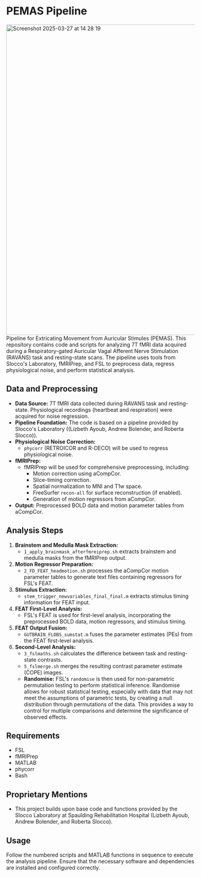 # PEMAS Pipeline
<img width="829" alt="Screenshot 2025-03-27 at 14 28 19" src="https://github.com/user-attachments/assets/fea5bd09-970d-4739-b7d0-77dc27aa9414" />
Pipeline for Extricating Movement from Auricular Stimules (PEMAS). This repository contains code and scripts for analyzing 7T fMRI data acquired during a Respiratory-gated Auricular Vagal Afferent Nerve Stimulation (RAVANS) task and resting-state scans. The pipeline uses tools from Slocco's Laboratory, fMRIPrep, and FSL to preprocess data, regress physiological noise, and perform statistical analysis.

## Data and Preprocessing

* **Data Source:** 7T fMRI data collected during RAVANS task and resting-state. Physiological recordings (heartbeat and respiration) were acquired for noise regression.
* **Pipeline Foundation:** The code is based on a pipeline provided by Slocco's Laboratory ((Lizbeth Ayoub, Andrew Bolender, and Roberta Slocco)).
* **Physiological Noise Correction:**
    * `phycorr` (RETROICOR and R-DECO) will be used to regress physiological noise.
* **fMRIPrep:**
    * fMRIPrep will be used for comprehensive preprocessing, including:
        * Motion correction using aCompCor.
        * Slice-timing correction.
        * Spatial normalization to MNI and T1w space.
        * FreeSurfer `recon-all` for surface reconstruction (if enabled).
        * Generation of motion regressors from aCompCor.
* **Output:** Preprocessed BOLD data and motion parameter tables from aCompCor.

## Analysis Steps

1.  **Brainstem and Medulla Mask Extraction:**
    * `1_apply_brainmask_afterfmreiprep.sh` extracts brainstem and medulla masks from the fMRIPrep output.
2.  **Motion Regressor Preparation:**
    * `2_FD_FEAT_headmotion.sh` processes the aCompCor motion parameter tables to generate text files containing regressors for FSL's FEAT.
3.  **Stimulus Extraction:**
    * `stem_trigger_newvariables_final_final.m` extracts stimulus timing information for FEAT input.
4.  **FEAT First-Level Analysis:**
    * FSL's FEAT is used for first-level analysis, incorporating the preprocessed BOLD data, motion regressors, and stimulus timing.
5.  **FEAT Output Fusion:**
    * `GUTBRAIN_FLOBS_sumstat.m` fuses the parameter estimates (PEs) from the FEAT first-level analysis.
6.  **Second-Level Analysis:**
    * `3_fslmaths.sh` calculates the difference between task and resting-state contrasts.
    * `5_fslmerge.sh` merges the resulting contrast parameter estimate (COPE) images.
    * **Randomise:** FSL's `randomise` is then used for non-parametric permutation testing to perform statistical inference. Randomise allows for robust statistical testing, especially with data that may not meet the assumptions of parametric tests, by creating a null distribution through permutations of the data. This provides a way to control for multiple comparisons and determine the significance of observed effects.

## Requirements

* FSL
* fMRIPrep
* MATLAB
* phycorr
* Bash

## Proprietary Mentions


* This project builds upon base code and functions provided by the Slocco Laboratory at Spaulding Rehabilitation Hospital (Lizbeth Ayoub, Andrew Bolender, and Roberta Slocco). 


## Usage

Follow the numbered scripts and MATLAB functions in sequence to execute the analysis pipeline. Ensure that the necessary software and dependencies are installed and configured correctly.
